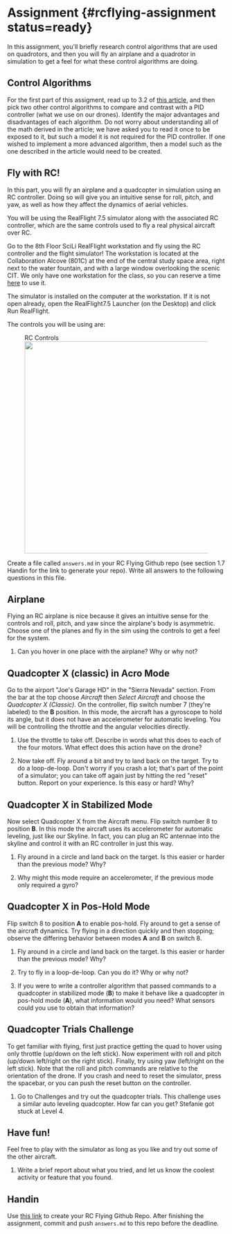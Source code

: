# Assignment {#rcflying-assignment status=ready}

In this assignment, you'll briefly research control algorithms that are used on quadrotors, and then you will fly an airplane and a quadrotor in simulation to get a feel for what these control algorithms are doing.

## Control Algorithms
For the first part of this assigment, read up to 3.2 of [this article](https://arxiv.org/pdf/1602.02622.pdf), and then pick two other control algorithms to compare and contrast with a PID controller (what we use on our drones). Identify the major advantages and disadvantages of each algorithm. Do not worry about understanding all of the math derived in the article; we have asked you to read it once to be exposed to it, but such a model it is not required for the PID controller. If one wished to implement a more advanced algorithm, then a model such as the one described in the article would need to be created.


## Fly with RC!
In this part, you will fly an airplane and a quadcopter in simulation
using an RC controller. Doing so will give you an intuitive sense for roll, pitch,
and yaw, as well as how they affect the dynamics of aerial vehicles.

You will be using the RealFlight 7.5 simulator along with the associated RC
controller, which are the same controls used to fly a real physical
aircraft over RC.

Go to the 8th Floor SciLi RealFlight workstation and fly using the RC controller
and the flight simulator! The workstation is located at the Collaboration Alcove
(801C) at the end of the central study space area, right next to the
water fountain, and with a large window overlooking the scenic CIT.
We only have one workstation for the class, so you can reserve a time [here](https://calendar.google.com/calendar/selfsched?sstoken=UUlhN0JXdzRFM0RHfGRlZmF1bHR8NGNlMjk2ODA1NzJhZmRiOTNmMjcwNzUzMjQ4MTdiZWE) to use it.

The simulator is installed on the computer at the workstation. If it is not open
already, open the RealFlight7.5 Launcher (on the Desktop) and click Run RealFlight.

The controls you will be using are:
<figure>
    <figcaption>RC Controls</figcaption>
    <img style='width:35em' src="rc.png"/>
</figure>

Create a file called `answers.md` in your RC Flying Github repo (see section
1.7 Handin for the link to generate your repo). Write all answers to the
following questions in this file.

## Airplane

Flying an RC airplane is nice because it gives an intuitive sense for
the controls and roll, pitch, and yaw since the airplane's body is
asymmetric.  Choose one of the planes and fly in the sim using the
controls to get a feel for the system.

1. Can you hover in one place with the airplane?  Why or why not?

## Quadcopter X (classic) in Acro Mode

Go to the airport "Joe's Garage HD" in the "Sierra Nevada" section.
From the bar at the top choose _Aircraft_ then _Select Aircraft_ and choose
the _Quadcopter X (Classic)_. On the controller, flip switch number 7
(they're labeled) to the **B** position.  In this mode, the aircraft
has a gyroscope to hold its angle, but it does not have an
accelerometer for automatic leveling. You will be controlling the
throttle and the angular velocities directly.

1. Use the throttle to take off.  Describe in words what this does to
each of the four motors.  What effect does this action have on the
drone?

2. Now take off. Fly around a bit and try to land back on the target.
Try to do a loop-de-loop.  Don't worry if you crash a lot; that's part
of the point of a simulator; you can take off again just by hitting
the red "reset" button.  Report on your experience.  Is this easy or
hard? Why?

## Quadcopter X in Stabilized Mode

Now select Quadcopter X from the Aircraft menu. Flip switch number 8
to position **B**.  In this mode the aircraft uses its accelerometer
for automatic leveling, just like our Skyline.  In fact, you can plug
an RC antennae into the skyline and control it with an RC controller
in just this way.

1. Fly around in a circle and land back on the target. Is this easier or harder
than the previous mode? Why?

2. Why might this mode require an accelerometer, if the previous mode only required a gyro?

## Quadcopter X in Pos-Hold Mode

Flip switch 8 to position **A** to enable pos-hold. Fly around to get
a sense of the aircraft dynamics. Try flying in a direction quickly
and then stopping; observe the differing behavior between modes **A**
and **B** on switch 8.

1. Fly around in a circle and land back on the target. Is this easier or harder
than the previous mode? Why?

2. Try to fly in a loop-de-loop. Can you do it?  Why or why not?

3. If you were to write a controller algorithm that passed commands to a quadcopter in stabilized mode (<b>B</b>) to make it behave like a quadcopter in pos-hold mode (<b>A</b>), what information would you need? What sensors could you use to obtain that information?

## Quadcopter Trials Challenge

To get familiar with flying, first just practice getting the quad to hover using only throttle (up/down on the left stick). Now experiment with roll and pitch (up/down left/right on the right stick). Finally, try using yaw (left/right on the left stick). Note that the roll and pitch commands are relative to the orientation of the drone. If you crash and need to reset the simulator, press the spacebar, or you can push the reset button on the controller.

1. Go to Challenges and try out the quadcopter trials.  This
challenge uses a similar auto leveling quadcopter.  How far can you
get?  Stefanie got stuck at Level 4.

## Have fun!

Feel free to play with the simulator as long as you like and try out
some of the other aircraft.

1. Write a brief report about what you tried, and let us know the coolest
activity or feature that you found.

## Handin
Use [this link]() to create your RC Flying Github Repo. After finishing the
assignment, commit and push `answers.md` to this repo before the deadline.
